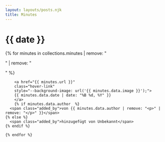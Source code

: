```yaml
---
layout: layouts/posts.njk
title: Minutes
---
```


# {{ date }}

{% for minutes in collections.minutes | remove: "<p>" | remove: "</p>" %}
<div class="post minutes"> 
	
    	<a href="{{ minutes.url }}" 
       	class="hover-link" 
       	style="--background-image: url('{{ minutes.data.image }}');">
       	{{ minutes.data.date | date: "%B %d, %Y" }}
    	</a>
    	{% if minutes.data.author  %}
      <span class="added_by">von {{ minutes.data.author | remove: "<p>" | remove: "</p>" }}</span>
    {% else %}
      <span class="added_by">hinzugefügt von Unbekannt</span>
    {% endif %}
	
    {% endfor %}
</div>



